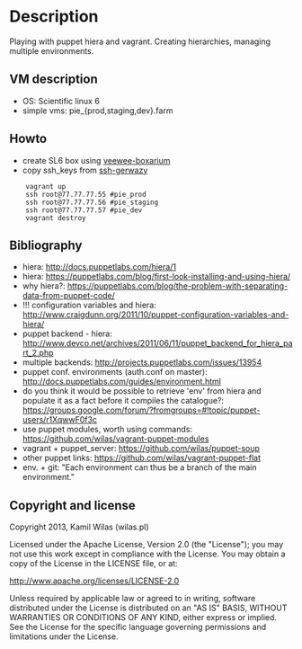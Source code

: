 # Description

Playing with puppet hiera and vagrant. Creating hierarchies, managing multiple environments.

## VM description
 
 - OS: Scientific linux 6
 - simple vms: pie_{prod,staging,dev}.farm

## Howto

 - create SL6 box using [veewee-boxarium](https://github.com/wilas/veewee-boxarium)
 - copy ssh_keys from [ssh-gerwazy](https://github.com/wilas/ssh-gerwazy)

```
    vagrant up
    ssh root@77.77.77.55 #pie_prod
    ssh root@77.77.77.56 #pie_staging
    ssh root@77.77.77.57 #pie_dev
    vagrant destroy
```

## Bibliography

 - hiera: http://docs.puppetlabs.com/hiera/1
 - hiera: https://puppetlabs.com/blog/first-look-installing-and-using-hiera/
 - why hiera?: https://puppetlabs.com/blog/the-problem-with-separating-data-from-puppet-code/
 - !!! configuration variables and hiera: http://www.craigdunn.org/2011/10/puppet-configuration-variables-and-hiera/
 - puppet backend - hiera: http://www.devco.net/archives/2011/06/11/puppet_backend_for_hiera_part_2.php
 - multiple backends: http://projects.puppetlabs.com/issues/13954
 - puppet conf. environments (auth.conf on master): http://docs.puppetlabs.com/guides/environment.html
 - do you think it would be possible to retrieve 'env' from hiera and populate it as a fact before it compiles the catalogue?: https://groups.google.com/forum/?fromgroups=#!topic/puppet-users/r1XqwwF0f3c
 - use puppet modules, worth using commands: https://github.com/wilas/vagrant-puppet-modules
 - vagrant + puppet_server: https://github.com/wilas/puppet-soup
 - other puppet links: https://github.com/wilas/vagrant-puppet-flat
 - env. + git: "Each environment can thus be a branch of the main environment."


## Copyright and license

Copyright 2013, Kamil Wilas (wilas.pl)

Licensed under the Apache License, Version 2.0 (the "License");
you may not use this work except in compliance with the License.
You may obtain a copy of the License in the LICENSE file, or at:

   http://www.apache.org/licenses/LICENSE-2.0

Unless required by applicable law or agreed to in writing, software
distributed under the License is distributed on an "AS IS" BASIS,
WITHOUT WARRANTIES OR CONDITIONS OF ANY KIND, either express or implied.
See the License for the specific language governing permissions and
limitations under the License.

